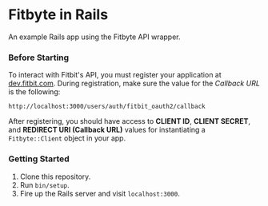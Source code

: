 # Fitbyte in Rails

An example Rails app using the Fitbyte API wrapper.

### Before Starting

To interact with Fitbit's API, you must register your application at [dev.fitbit.com](https://dev.fitbit.com/apps). During registration, make sure the value for the *Callback URL* is the following:

    http://localhost:3000/users/auth/fitbit_oauth2/callback

After registering, you should have access to **CLIENT ID**, **CLIENT SECRET**, and **REDIRECT URI (Callback URL)** values for instantiating a `Fitbyte::Client` object in your app.

### Getting Started

1. Clone this repository.
2. Run `bin/setup`.
3. Fire up the Rails server and visit `localhost:3000`.
